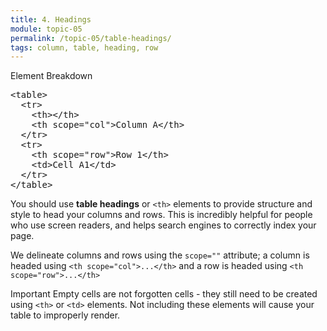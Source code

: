 ```yaml
---
title: 4. Headings
module: topic-05
permalink: /topic-05/table-headings/
tags: column, table, heading, row
---
```


<div class="divider-heading"></div>


<div id="code-heading">Element Breakdown <i class="fas fa-battery-full"></i></div>
<pre id="breakdown-block">
&lt;table&gt;
  &lt;tr&gt;
    <span class="pulsate">&lt;th&gt;&lt;/th&gt;</span>
    <span class="pulsate">&lt;th scope="col"&gt;</span>Column A<span class="pulsate">&lt;/th&gt;</span>
  &lt;/tr&gt;
  &lt;tr&gt;
    <span class="pulsate">&lt;th scope="row"&gt;</span>Row 1<span class="pulsate">&lt;/th&gt;</span>
    &lt;td&gt;Cell A1&lt;/td&gt;
  &lt;/tr&gt;
&lt;/table&gt;
</pre>


You should use **table headings** or `<th>` elements to provide structure and style to head your columns and rows. This is incredibly helpful for people who use screen readers, and helps search engines to correctly index your page.

We delineate columns and rows using the `scope=""` attribute; a column is headed using `<th scope="col">...</th>` and a row is headed using `<th scope="row">...</th>`

<span class="label label-danger">Important</span> Empty cells are not forgotten cells -  they still need to be created using `<th>` or `<td>` elements. Not including these elements will cause your table to improperly render.
